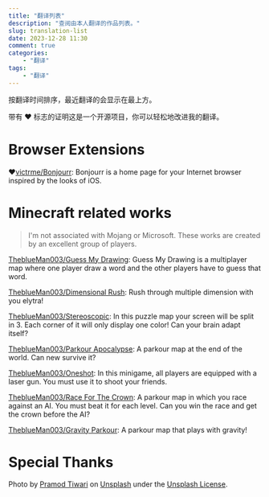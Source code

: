 ```yaml
---
title: "翻译列表"
description: "查阅由本人翻译的作品列表。"
slug: translation-list
date: 2023-12-28 11:30
comment: true
categories:
    - "翻译"
tags:
    - "翻译"
---
```


按翻译时间排序，最近翻译的会显示在最上方。

带有 ❤️ 标志的证明这是一个开源项目，你可以轻松地改进我的翻译。

# Browser Extensions

❤️[victrme/Bonjourr](https://github.com/victrme/Bonjourr): Bonjourr is a home page for your Internet browser inspired by the looks of iOS.

# Minecraft related works

> I'm not associated with Mojang or Microsoft. These works are created by an excellent group of players.

[TheblueMan003/Guess My Drawing](https://www.theblueman003.com/maps/guess_my_drawing.php): Guess My Drawing is a multiplayer map where one player draw a word and the other players have to guess that word.

[TheblueMan003/Dimensional Rush](https://www.theblueman003.com/maps/dimensional_rush.php): Rush through multiple dimension with you elytra!

[TheblueMan003/Stereoscopic](https://www.theblueman003.com/maps/stereoscopic.php): In this puzzle map your screen will be split in 3. Each corner of it will only display one color! Can your brain adapt itself?

[TheblueMan003/Parkour Apocalypse](https://www.theblueman003.com/maps/parkour_apocalypse.php): A parkour map at the end of the world. Can new survive it?

[TheblueMan003/Oneshot](https://theblueman003.com/maps/oneshot.php): In this minigame, all players are equipped with a laser gun. You must use it to shoot your friends.

[TheblueMan003/Race For The Crown](https://theblueman003.com/maps/race_for_the_crown.php): A parkour map in which you race against an AI. You must beat it for each level. Can you win the race and get the crown before the AI?

[TheblueMan003/Gravity Parkour](https://www.minecraftmaps.com/parkour-maps/gravity-parkour): A parkour map that plays with gravity!

# Special Thanks

Photo by [Pramod Tiwari](https://unsplash.com/@pramodtiwari?utm_content=creditCopyText&utm_medium=referral&utm_source=unsplash) on [Unsplash](https://unsplash.com/photos/a-group-of-bubbles-floating-in-the-air--HE_g2BcZ_A?utm_content=creditCopyText&utm_medium=referral&utm_source=unsplash) under the [Unsplash License](https://unsplash.com/license).
